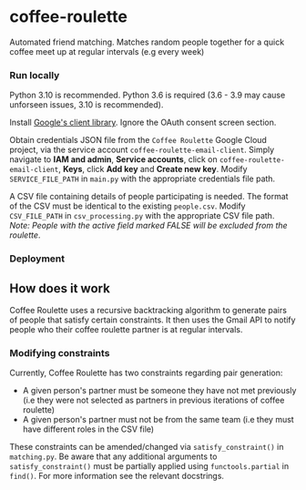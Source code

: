 # coffee-roulette

Automated friend matching. Matches random people together for a quick coffee meet up at regular intervals (e.g every week)

### Run locally

Python 3.10 is recommended. Python 3.6 is required (3.6 - 3.9 may cause unforseen issues, 3.10 is recommended).

Install [Google's client library](https://developers.google.com/gmail/api/quickstart/python). Ignore the OAuth consent screen section.

Obtain credentials JSON file from the ```Coffee Roulette``` Google Cloud project, via the service account ```coffee-roulette-email-client```. 
Simply navigate to **IAM and admin**, **Service accounts**, click on ```coffee-roulette-email-client```, **Keys**, click **Add key** and **Create new key**.
Modify ```SERVICE_FILE_PATH``` in ```main.py``` with the appropriate credentials file path.

A CSV file containing details of people participating is needed. The format of the CSV must be identical to the existing ```people.csv```. 
Modify ```CSV_FILE_PATH``` in ```csv_processing.py``` with the appropriate CSV file path.
*Note: People with the active field marked FALSE will be excluded from the roulette*.

### Deployment

## How does it work

Coffee Roulette uses a recursive backtracking algorithm to generate pairs of people that satisfy certain constraints.
It then uses the Gmail API to notify people who their coffee roulette partner is at regular intervals.

### Modifying constraints

Currently, Coffee Roulette has two constraints regarding pair generation:

- A given person's partner must be someone they have not met previously (i.e they were not selected as partners in previous iterations of coffee roulette)
- A given person's partner must not be from the same team (i.e they must have different roles in the CSV file)

These constraints can be amended/changed via ```satisfy_constraint()``` in ```matching.py```. 
Be aware that any additional arguments to ```satisfy_constraint()``` must be partially applied using ```functools.partial``` in ```find()```.
For more information see the relevant docstrings.
